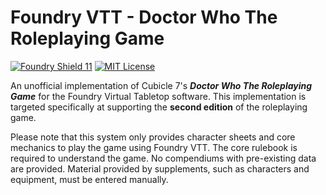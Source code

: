 # Foundry VTT - Doctor Who The Roleplaying Game

[![Foundry Shield 11]][Foundry URL]
[![MIT License]][MIT URL]

An unofficial implementation of Cubicle 7's ***Doctor Who The Roleplaying Game*** for the Foundry Virtual Tabletop software. This implementation is targeted specifically at supporting the **second edition** of the roleplaying game.

Please note that this system only provides character sheets and core mechanics to play the game using Foundry VTT. The core rulebook is required to understand the game. No compendiums with pre-existing data are provided. Material provided by supplements, such as characters and equipment, must be entered manually.

[Foundry Shield 11]: https://img.shields.io/badge/Foundry-11-informational
[Foundry URL]: https://foundryvtt.com

[MIT License]: https://img.shields.io/badge/License-MIT-green
[MIT URL]: https://github.com/NickEastNL/fvtt-doctor-who/blob/main/LICENSE
